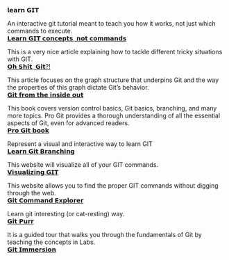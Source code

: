 𝗹𝗲𝗮𝗿𝗻 𝗚𝗜𝗧 

An interactive git tutorial meant to teach you how it works, not just which commands to execute.\
[𝗟𝗲𝗮𝗿𝗻 𝗚𝗜𝗧 𝗰𝗼𝗻𝗰𝗲𝗽𝘁𝘀, 𝗻𝗼𝘁 𝗰𝗼𝗺𝗺𝗮𝗻𝗱𝘀](https://dev.to/unseenwizzard/learn-git-concepts-not-commands-4gjc)

This is a very nice article explaining how to tackle different tricky situations with GIT.\
[𝗢𝗵 𝗦𝗵𝗶𝘁, 𝗚𝗶𝘁?!](https://ohshitgit.com/)

This article focuses on the graph structure that underpins Git and the way the properties of this graph dictate Git’s behavior.\
[𝗚𝗶𝘁 𝗳𝗿𝗼𝗺 𝘁𝗵𝗲 𝗶𝗻𝘀𝗶𝗱𝗲 𝗼𝘂𝘁](https://codewords.recurse.com/issues/two/git-from-the-inside-out)

This book covers version control basics, Git basics, branching, and many more topics. Pro Git provides a thorough understanding of all the essential aspects of Git, even for advanced readers.\
[𝗣𝗿𝗼 𝗚𝗶𝘁 𝗯𝗼𝗼𝗸](https://git-scm.com/book/en/v2)

Represent a visual and interactive way to learn GIT \
[𝗟𝗲𝗮𝗿𝗻 𝗚𝗶𝘁 𝗕𝗿𝗮𝗻𝗰𝗵𝗶𝗻𝗴](https://learngitbranching.js.org/)

This website will visualize all of your GIT commands.\
[𝗩𝗶𝘀𝘂𝗮𝗹𝗶𝘇𝗶𝗻𝗴 𝗚𝗜𝗧](https://git-school.github.io/visualizing-git/)

This website allows you to find the proper GIT commands without digging through the web. \
[𝗚𝗶𝘁 𝗖𝗼𝗺𝗺𝗮𝗻𝗱 𝗘𝘅𝗽𝗹𝗼𝗿𝗲𝗿](https://gitexplorer.com/)

Learn git interesting (or cat-resting) way. \
[𝗚𝗶𝘁 𝗣𝘂𝗿𝗿](https://github.com/girliemac/a-picture-is-worth-a-1000-words/tree/main/git-purr#git-purr---git-explained-with-cats)

It is a guided tour that walks you through the fundamentals of Git by teaching the concepts in Labs. \
[𝗚𝗶𝘁 𝗜𝗺𝗺𝗲𝗿𝘀𝗶𝗼𝗻](https://gitimmersion.com/index.html)





